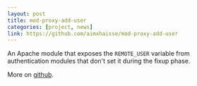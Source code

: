 ```yaml
---
layout: post
title: mod-proxy-add-user
categories: [project, news]
link: https://github.com/aimxhaisse/mod-proxy-add-user
---
```


An Apache module that exposes the `REMOTE_USER` variable from
authentication modules that don't set it during the fixup phase.

More on [github](https://github.com/aimxhaisse/mod-proxy-add-user).